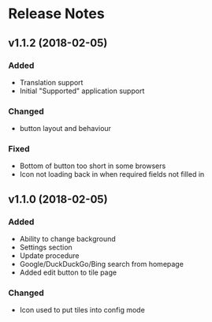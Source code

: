 # Release Notes

## v1.1.2 (2018-02-05)

### Added
- Translation support
- Initial "Supported" application support

### Changed
- button layout and behaviour

### Fixed
- Bottom of button too short in some browsers
- Icon not loading back in when required fields not filled in


## v1.1.0 (2018-02-05)

### Added
- Ability to change background
- Settings section
- Update procedure
- Google/DuckDuckGo/Bing search from homepage
- Added edit button to tile page

### Changed
- Icon used to put tiles into config mode
